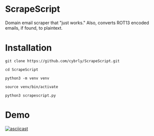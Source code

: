 # ScrapeScript
Domain email scraper that "just works." Also, converts ROT13 encoded emails, if found, to plaintext.

# Installation

```
git clone https://github.com/cybrly/ScrapeScript.git
```
```
cd ScrapeScript
```
```
python3 -m venv venv
```
```
source venv/bin/activate
```
```
python3 scrapescript.py
```
# Demo

[![asciicast](https://asciinema.org/a/14.png)](https://asciinema.org/a/14)
